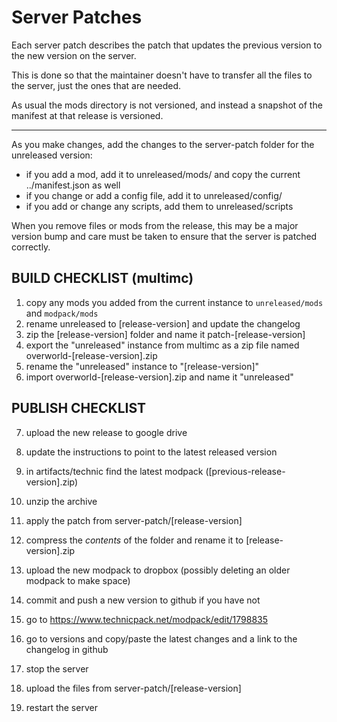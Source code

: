 Server Patches
==============

Each server patch describes the patch that updates the previous version to the new version on the server.

This is done so that the maintainer doesn't have to transfer all the files to the server, just the ones that are needed.

As usual the mods directory is not versioned, and instead a snapshot of the manifest at that release is versioned.

---

As you make changes, add the changes to the server-patch folder for the unreleased version:
 - if you add a mod, add it to unreleased/mods/ and copy the current ../manifest.json as well
 - if you change or add a config file, add it to unreleased/config/
 - if you add or change any scripts, add them to unreleased/scripts

When you remove files or mods from the release, this may be a major version bump and care must be taken to ensure that the server is patched correctly.

BUILD CHECKLIST (multimc)
---------------------------

1. copy any mods you added from the current instance to `unreleased/mods` and `modpack/mods`
2. rename unreleased to [release-version] and update the changelog
3. zip the [release-version] folder and name it patch-[release-version]
4. export the "unreleased" instance from multimc as a zip file named overworld-[release-version].zip
5. rename the "unreleased" instance to "[release-version]"
6. import overworld-[release-version].zip and name it "unreleased"

PUBLISH CHECKLIST
-----------------

7. upload the new release to google drive
8. update the instructions to point to the latest released version

9. in artifacts/technic find the latest modpack ([previous-release-version].zip) 
10. unzip the archive
11. apply the patch from server-patch/[release-version]
12. compress the _contents_ of the folder and rename it to [release-version].zip
13. upload the new modpack to dropbox (possibly deleting an older modpack to make space)
14. commit and push a new version to github if you have not
14. go to https://www.technicpack.net/modpack/edit/1798835
15. go to versions and copy/paste the latest changes and a link to the changelog in github

9. stop the server
10. upload the files from server-patch/[release-version]
11. restart the server
